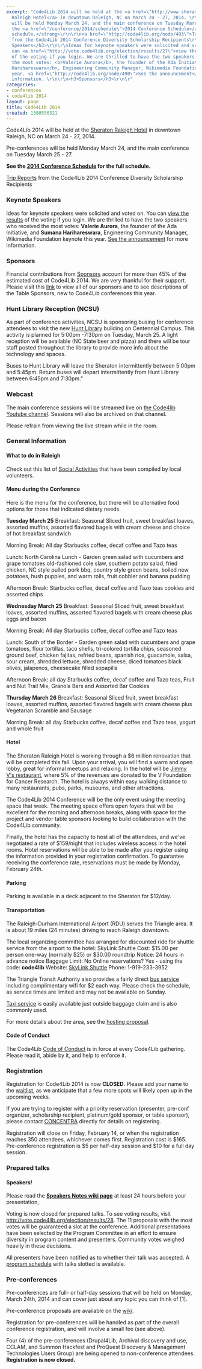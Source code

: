 ```yaml
---
excerpt: "Code4Lib 2014 will be held at the <a href=\"http://www.sheratonraleigh.com/\">Sheraton
  Raleigh Hotel</a> in downtown Raleigh, NC on March 24 - 27, 2014. \r\n \r\nPre-conferences
  will be held Monday March 24, and the main conference on Tuesday March 25 - 27.\r\n\r\n<strong>See
  the <a href=\"/conference/2014/schedule\">2014 Conference Schedule</a> for the full
  schedule.</strong>\r\n\r\n<a href=\"http://code4lib.org/node/493\">Trip Reports</a>
  from the Code4Lib 2014 Conference Diversity Scholarship Recipients\r\n\r\n<h3>Keynote
  Speakers</h3>\r\n\r\nIdeas for keynote speakers were solicited and voted on. You
  can <a href=\"http://vote.code4lib.org/election/results/27\">view the results</a>
  of the voting if you login. We are thrilled to have the two speakers who received
  the most votes: <b>Valerie Aurora</b>, the founder of the Ada Initiative, and <b>Sumana
  Harihareswara</b>, Engineering Community Manager, Wikimedia Foundation keynote this
  year. <a href=\"http://code4lib.org/node/490\">See the announcement</a> for more
  information. \r\n\r\n<h3>Sponsors</h3>\r\n\r"
categories:
- conferences
- code4lib 2014
layout: page
title: Code4Lib 2014
created: 1380556321
---
```

Code4Lib 2014 will be held at the <a href="http://www.sheratonraleigh.com/">Sheraton Raleigh Hotel</a> in downtown Raleigh, NC on March 24 - 27, 2014. 
 
Pre-conferences will be held Monday March 24, and the main conference on Tuesday March 25 - 27.

<strong>See the <a href="/conference/2014/schedule">2014 Conference Schedule</a> for the full schedule.</strong>

<a href="http://code4lib.org/node/493">Trip Reports</a> from the Code4Lib 2014 Conference Diversity Scholarship Recipients

<h3>Keynote Speakers</h3>

Ideas for keynote speakers were solicited and voted on. You can <a href="http://vote.code4lib.org/election/results/27">view the results</a> of the voting if you login. We are thrilled to have the two speakers who received the most votes: <b>Valerie Aurora</b>, the founder of the Ada Initiative, and <b>Sumana Harihareswara</b>, Engineering Community Manager, Wikimedia Foundation keynote this year. <a href="http://code4lib.org/node/490">See the announcement</a> for more information. 

<h3>Sponsors</h3>

Financial contributions from <a href="http://www.code4lib.org/conference/2014/sponsors">Sponsors</a> account for more than 45% of the estimated cost of Code4Lib 2014.  We are very thankful for their support.  Please visit this <a href="http://www.code4lib.org/conference/2014/sponsors">link</a> to view all of our sponsors and to see descriptions of the Table Sponsors, new to Code4Lib conferences this year.

<h3>Hunt Library Reception (NCSU)</h3>

As part of conference activities, NCSU is sponsoring busing for conference attendees to visit the new <a href="http://www.lib.ncsu.edu/huntlibrary">Hunt Library</a> building on Centennial Campus.  This activity is planned for 5:00pm -7:30pm on Tuesday, March 25. A light reception will be available (NC State beer and pizza) and there will be tour staff posted throughout the library to provide more info about the technology and spaces. 

Buses to Hunt Library will leave the Sheraton intermittently between 5:00pm and 5:45pm.  Return buses will depart intermittently from Hunt Library between 6:45pm and 7:30pm." 

<h3>Webcast</h3>

The main conference sessions will be streamed live on <a href=" http://youtube.com/code4lib">the Code4lib Youtube channel</a>. Sessions will also be archived on that channel.

Please refrain from viewing the live stream while in the room.

<h3>General Information</h3>

<h4>What to do in Raleigh</h4>
Check out this list of <a href="http://wiki.code4lib.org/index.php/2014_Social_Activities">Social Activities</a> that have been compiled by local volunteers.

<h4>Menu during the Conference</h4>
Here is the menu for the conference, but there will be alternative food options for those that indicated dietary needs.

<b>Tuesday March 25</b>
Breakfast: Seasonal Sliced fruit, sweet breakfast loaves, assorted muffins, assorted flavored bagels with cream cheese and choice of hot breakfast sandwich

Morning Break: All day Starbucks coffee, decaf coffee and Tazo teas

Lunch: North Carolina Lunch - Garden green salad with cucumbers and grape tomatoes
old-fashioned cole slaw, southern potato salad, fried chicken, NC style pulled pork bbq, country style green beans, boiled new potatoes, hush puppies, and warm rolls, fruit cobbler and banana pudding

Afternoon Break: Starbucks coffee, decaf coffee and Tazo teas cookies and assorted chips

<b>Wednesday March 25</b>
Breakfast: Seasonal Sliced fruit, sweet breakfast loaves, assorted muffins, assorted flavored bagels with cream cheese plus eggs and bacon

Morning Break: All day Starbucks coffee, decaf coffee and Tazo teas

Lunch: South of the Border - Garden green salad with cucumbers and grape tomatoes, flour tortillas, taco shells, tri-colored tortilla chips, seasoned ground beef, chicken fajitas, refried beans, spanish rice, guacamole, salsa, sour cream, shredded lettuce, shredded cheese, diced tomatoes black olives, jalapenos, cheesecake filled sopapilla

Afternoon Break: all day Starbucks coffee, decaf coffee and Tazo teas, Fruit and Nut Trail Mix, Granola Bars and Assorted Bar Cookies

<b>Thursday March 26</b>
Breakfast: Seasonal Sliced fruit, sweet breakfast loaves, assorted muffins, assorted flavored bagels with cream cheese plus Vegetarian Scramble and Sausage

Morning Break: all day Starbucks coffee, decaf coffee and Tazo teas, yogurt and whole fruit

<h4>Hotel</h4>

The Sheraton Raleigh Hotel is working through a $6 million renovation that will be completed this fall.  Upon your arrival, you will find a warm and open lobby, great for informal meetups and relaxing. In the hotel will be <a href="http://www.sheratonraleigh.com/raleigh-restaurant">Jimmy V's restaurant</a>, where 5% of the revenues are donated to the V Foundation for Cancer Research.  The hotel is always within easy walking distance to many restaurants, pubs, parks, museums, and other attractions.

The Code4Lib 2014 Conference will be the only event using the meeting space that week.  The meeting space offers open foyers that will be excellent for the morning and afternoon breaks, along with space for the project and vendor table sponsors looking to build collaboration with the Code4Lib community.

Finally, the hotel has the capacity to host all of the attendees, and we've negotiated a rate of $159/night that includes wireless access in the hotel rooms.  Hotel reservations will be able to be made after you register using the information provided in your registration confirmation. To guarantee receiving the conference rate, reservations must be made by Monday, February 24th.

<h4>Parking</h4>
Parking is available in a deck adjacent to the Sheraton for $12/day.

<h4>Transportation</h4>
The Raleigh-Durham International Airport (RDU) serves the Triangle area. It is about 19 miles (24 minutes) driving to reach Raleigh downtown.

The local organizing committee has arranged for discounted ride for shuttle service from the airport to the hotel:
SkyLink Shuttle
Cost: $15.00 per person one-way (normally $25) or $30.00 roundtrip
Notice: 24 hours in advance notice
Baggage Limit: No
Online reservations? Yes - using the code: <b>code4lib</b>
Website: <a href="http://www.skylinkshuttle.com/">SkyLink Shuttle</a>
Phone: 1-919-233-3952

The Triangle Transit Authority also provides a fairly direct <a href="http://www.gotriangle.org/transit/service-to-airport/">bus service</a> including complimentary wifi for $2 each way. Please check the schedule, as service times are limited and may not be available on Sunday.

<a href="http://www.rdu.com/groundtrans/taxis.html">Taxi service</a> is easily available just outside baggage claim and is also commonly used.  

For more details about the area, see the <a href="https://docs.google.com/a/ncsu.edu/document/d/1amxzn4xs26ILszZek5nIEEfd4qHNfLjp1BAc5CU5YKw/edit">hosting proposal</a>. 

<h4>Code of Conduct</h4>

The Code4Lib <a href="/conference/2014/code_of_conduct">Code of Conduct</a> is in force at every Code4Lib gathering. Please read it, abide by it, and help to enforce it.

<h3>Registration</h3>

Registration for Code4Lib 2014 is now <strong>CLOSED</strong>. Please add your name to the <a href="https://docs.google.com/a/ncsu.edu/forms/d/1Vuo7g7xbNeGCQywwngkAt4OMdX0k3wsoiwCrxJtdx6k/viewform">waitlist</a>, as we anticipate that a few more spots will likely open up in the upcoming weeks.

If you are trying to register with a priority reservation (presenter, pre-conf organizer, scholarship recipient, platinum/gold sponsor, or table sponsor), please contact <a href="mailto:code4lib@concentra-cms.com" >CONCENTRA</a> directly for details on registering.

Registration will close on Friday, February 14, or when the registration reaches 350 attendees, whichever comes first.  Registration cost is $165. Pre-conference registration is $5 per half-day session and $10 for a full day session.  

<h3>Prepared talks</h3>

<h4>Speakers!</h4>
Please read the <a href="http://wiki.code4lib.org/index.php/2014_Notes_for_Speakers" target="_blank"><b>Speakers Notes wiki page</b></a> at least 24 hours before your presentation,

Voting is now closed for prepared talks. To see voting results, visit <a href="http://vote.code4lib.org/election/results/28">http://vote.code4lib.org/election/results/28</a>.  The 11 proposals with the most votes will be guaranteed a slot at the conference. Additional presentations have been selected by the Program Committee in an effort to ensure diversity in program content and presenters. Community votes weighed heavily in these decisions.

All presenters have been notified as to whether their talk was accepted. A <a href="http://code4lib.org/conference/2014/schedule">program schedule</a> with talks slotted is available.

<h3>Pre-conferences</h3>

Pre-conferences are full- or half-day sessions that will be held on Monday, March 24th, 2014 and can cover just about any topic you can think of [1].

Pre-conference proposals are available on the <a href="http://wiki.code4lib.org/index.php/2014_preconference_proposals">wiki</a>. 

Registration for pre-conferences will be handled as part of the overall conference registration, and will involve a small fee (see above).

Four (4) of the pre-conferences (Drupal4Lib, Archival discovery and use, CCLAM, and Summon Hackfest and ProQuest Discovery & Management Technologies Users Group) are being opened to non-conference attendees.  <b>Registration is now closed.</b> <!-- Registration is $25 for those not attending Code4Lib 2014, and registration is available <a href="https://www.concentra-cms.com/c/c4l2014precons">here</a>.<br />  <b>This link should be used by those not attending the full Code4Lib 2014 conference and ONLY registering for one of these three preconferences.</b> -->
